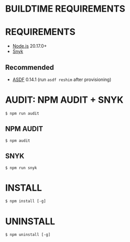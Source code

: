 # BUILDTIME REQUIREMENTS

# REQUIREMENTS

* [Node.js](https://nodejs.org/en/) 20.17.0+
* [Snyk](https://snyk.io/)

## Recommended

* [ASDF](https://asdf-vm.com/) 0.14.1 (run `asdf reshim` after provisioning)

# AUDIT: NPM AUDIT + SNYK

```console
$ npm run audit
```

## NPM AUDIT

```console
$ npm audit
```

## SNYK

```console
$ npm run snyk
```

# INSTALL

```console
$ npm install [-g]
```

# UNINSTALL

```console
$ npm uninstall [-g]
```
